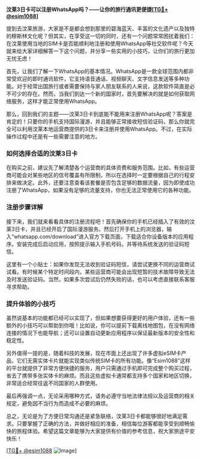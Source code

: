 **汶莱3日卡可以注册WhatsApp吗？——让你的旅行通讯更便捷[[TG💪+ @esim1088](https://t.me/s/esim1088)]**

提到去汶莱旅游，大家是不是都会想到那里的碧海蓝天、丰富的文化遗产以及独特的穆斯林文化呢？但其实，在享受这一切的同时，还有一个问题常常困扰着我们：在汶莱使用当地的SIM卡是否能顺利地注册和使用WhatsApp等社交软件呢？今天就来给大家详细解答一下这个问题，并分享一些实用的小技巧，让你们的旅行更加无忧无虑！

首先，让我们了解一下WhatsApp的基本情况。WhatsApp是一款全球范围内都非常受欢迎的即时通讯软件，它支持语音通话、视频聊天、文字信息发送等多种功能。对于经常出国旅行或者需要保持与家人朋友联系的人来说，这款软件简直是必不可少的存在。然而，当我们到达一个新的国家时，首先要解决的就是如何获取网络服务，这样才能正常使用WhatsApp。

那么，回到我们的主题——汶莱3日卡到底能不能用来注册WhatsApp呢？答案是肯定的！只要你的手机支持国际漫游，并且能够正常接收短信验证码，那么你就完全可以利用汶莱本地运营商提供的3日卡来注册并使用WhatsApp。不过，在实际操作过程中还是有一些需要注意的地方。

### 如何选择合适的汶莱3日卡

在购买之前，建议先了解清楚各个运营商的具体资费和服务范围。比如，有些运营商可能会对某些地区的信号覆盖有所限制，所以在选择时一定要根据自己的行程安排来做决定。此外，还要注意查看该套餐是否包含足够的数据流量，因为即使成功注册了WhatsApp，如果没有足够的流量支持，你也无法正常使用它的各种功能。

### 注册步骤详解

接下来，我们就来看看具体的注册流程吧！首先确保你的手机已经插入了有效的汶莱3日卡，并且已经开启了国际漫游服务。然后打开手机上的浏览器，输入“whatsapp.com/download”进入官方下载页面，下载适合你设备版本的应用程序。安装完成后启动应用，按照提示输入手机号码，并等待系统发送的验证码短信。

这里有一个小贴士：如果你发现无法收到验证码短信，请尝试更换不同的运营商试试看。有时候某个特定时间段内，某些运营商可能会出现短暂的技术故障导致无法及时发送验证码。当然，如果多次尝试后仍然失败的话，也可以考虑直接联系客服寻求帮助。

### 提升体验的小技巧

虽然说基本的功能都已经可以实现了，但如果想要获得更好的用户体验，还有一些额外的小技巧可以帮助到你哦！比如说，你可以提前下载离线地图包，在没有网络连接的情况下也能导航；还可以设置自动更新应用程序以保证最新版本的安全性和稳定性。

另外值得一提的是，随着科技的发展，现在市面上还出现了许多虚拟eSIM卡产品，它们无需实体卡片就能实现类似传统SIM卡的所有功能。像“Esim1088”这样的平台就提供了非常方便快捷的服务，用户只需通过手机即可完成整个购买过程，省去了携带多张实体卡的麻烦。而且这些虚拟卡通常都支持多个国家和地区切换，非常适合经常往返不同国家的人群使用。

最后再强调一点，无论采用哪种方式，请务必遵守当地法律法规以及运营商的相关规定，避免因不当行为而造成不必要的麻烦。

总之，无论是为了方便日常沟通还是紧急联络，汶莱3日卡都能够很好地满足需求。只要掌握了正确的方法，并做好相应的准备，相信每位游客都能享受到顺畅愉快的旅程体验。希望这篇文章能够为大家提供有价值的参考信息，祝大家旅途平安快乐！

[[TG💪+ @esim1088](https://t.me/s/esim1088) ![Image](https://i.postimg.cc/4NQfJmqS/Snipaste-2025-05-13-00-14-12.png)]